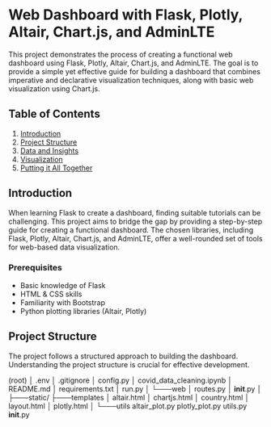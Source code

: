 # Web Dashboard with Flask, Plotly, Altair, Chart.js, and AdminLTE

This project demonstrates the process of creating a functional web dashboard using Flask, Plotly, Altair, Chart.js, and AdminLTE. The goal is to provide a simple yet effective guide for building a dashboard that combines imperative and declarative visualization techniques, along with basic web visualization using Chart.js.

## Table of Contents

1. [Introduction](#introduction)
2. [Project Structure](#project-structure)
3. [Data and Insights](#data-and-insights)
4. [Visualization](#visualization)
5. [Putting it All Together](#putting-it-all-together)

## Introduction

When learning Flask to create a dashboard, finding suitable tutorials can be challenging. This project aims to bridge the gap by providing a step-by-step guide for creating a functional dashboard. The chosen libraries, including Flask, Plotly, Altair, Chart.js, and AdminLTE, offer a well-rounded set of tools for web-based data visualization.

### Prerequisites

- Basic knowledge of Flask
- HTML & CSS skills
- Familiarity with Bootstrap
- Python plotting libraries (Altair, Plotly)

## Project Structure

The project follows a structured approach to building the dashboard. Understanding the project structure is crucial for effective development.

(root)
│   .env
│   .gitignore
│   config.py
│   covid_data_cleaning.ipynb
│   README.md
│   requirements.txt
│   run.py
│
└───web
    │   routes.py
    │   __init__.py
    │
    ├───static/
    ├───templates
    │       altair.html
    │       chartjs.html
    │       country.html
    │       layout.html
    │       plotly.html
    │
    └───utils
            altair_plot.py
            plotly_plot.py
            utils.py
            __init__.py
